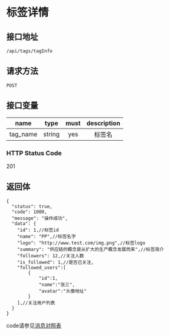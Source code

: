 # 标签详情

## 接口地址

`/api/tags/tagInfo`

## 请求方法

```POST ```

## 接口变量

| name     | type     | must     | description |
|----------|:--------:|:--------:|:--------:|
| tag_name  | string   | yes      | 标签名  |

### HTTP Status Code

201

## 返回体

```json5
{
  "status": true,
  "code": 1000,
  "message": "操作成功",
  "data": {
    "id": 1,//标签id
    "name": "PP",//标签名字
    "logo": "http://www.test.com/img.png",//标签logo
    "summary": "供应链的概念是从扩大的生产概念发展而来",//标签简介
    "followers": 12,//关注人数
    "is_followed": 1,//是否已关注,
    "followed_users":[
        {
            "id":1,
            "name":"张三",
            "avatar":"头像地址"
        }
    ],//关注用户列表
  }
}
``` 

code请参见[消息对照表](消息对照表.md)
